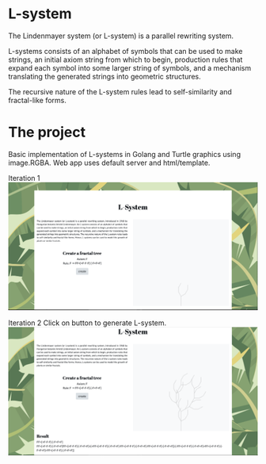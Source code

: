 # L-system

The Lindenmayer system (or L-system) is a parallel rewriting system.

L-systems consists of an alphabet of symbols that can be used to make strings, an initial axiom string from which to begin, production rules that expand each symbol into some larger string of symbols, and a mechanism translating the generated strings into geometric structures. 

The recursive nature of the L-system rules lead to self-similarity and fractal-like forms. 

# The project

Basic implementation of L-systems in Golang and Turtle graphics using image.RGBA.
Web app uses default server and html/template.

Iteration 1
![alt text](./screen.png)

Iteration 2
Click on button to generate L-system.
![alt text](./screen2.png)

